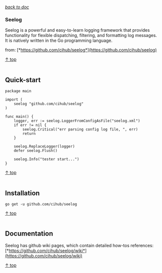 [*back to doc*](https://github.com/malw2020/learn/tree/master/doc#contents)<br>

### Seelog

Seelog is a powerful and easy-to-learn logging framework that provides functionality for flexible dispatching, filtering, and formatting log messages. It is natively written in the Go programming language.

from: [*https://github.com/cihub/seelog*](https://github.com/cihub/seelog)



[↑ top](#Seelog)
<br><br>


## Quick-start

	package main

	import (
		seelog "github.com/cihub/seelog"
	)

	func main() {
		logger, err := seelog.LoggerFromConfigAsFile("seelog.xml")
		if err != nil {
			seelog.Critical("err parsing config log file, ", err)
			return
		}

		seelog.ReplaceLogger(logger)
		defer seelog.Flush()

		seelog.Info("tester start...")
	}


[↑ top](#seelog)
<br><br>

## Installation
	go get -u github.com/cihub/seelog

[↑ top](#seelog)
<br><br>

## Documentation

  Seelog has github wiki pages, which contain detailed how-tos references: [*https://github.com/cihub/seelog/wiki*](https://github.com/cihub/seelog/wiki)


[↑ top](#seelog)
<br><br>






